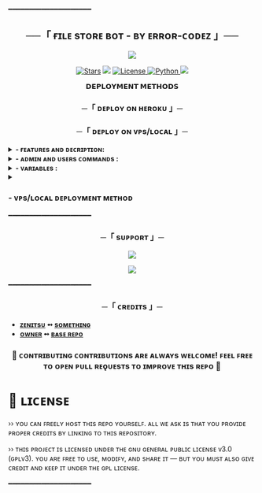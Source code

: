 ━━━━━━━━━━━━━━━━━━━━

<h2 align="center">
    ──「 ғɪʟᴇ sᴛᴏʀᴇ ʙᴏᴛ - ʙʏ ᴇʀʀᴏʀ-ᴄᴏᴅᴇᴢ 」──
</h2>

<p align="center">
  <img src="https://telegra.ph/file/ce46d87ac8bfb6e6e0738-75a69090c41a62487d.jpg">
</p>

<p align="center">
<a href="https://github.com/ErrorCodez-Bots/File-Store-Bot/stargazers"><img src="https://img.shields.io/github/stars/ErrorCodez-Bots/File-Store-Bot?color=black&logo=github&logoColor=black&style=for-the-badge" alt="Stars" /></a>
<a href="https://github.com/codeflix-bots/filestore/network/members"> <img src="https://img.shields.io/github/forks/ErrorCodez-Bots/File-Store-Bot?color=black&logo=github&logoColor=black&style=for-the-badge" /></a>
<a href="https://github.com/ErrorCodez-Bots/File-Store-Bot/blob/ErrorCodez-Bots/LICENSE"> <img src="https://img.shields.io/badge/License-MIT-blueviolet?style=for-the-badge" alt="License" /> </a>
<a href="https://www.python.org/"> <img src="https://img.shields.io/badge/Written%20in-Python-orange?style=for-the-badge&logo=python" alt="Python" /> </a>
<a href="https://github.com/ErrorCodez-Bots/File-Store-Bot/commits/Noob-Mukesh"> <img src="https://img.shields.io/github/last-commit/ErrorCodez-Bots/File-Store-Bot?color=blue&logo=github&logoColor=green&style=for-the-badge" /></a>
</p>

<p align="center">
<b>𝗗𝗘𝗣𝗟𝗢𝗬𝗠𝗘𝗡𝗧 𝗠𝗘𝗧𝗛𝗢𝗗𝗦</b>
</p>

<h3 align="center">
    ─「 ᴅᴇᴩʟᴏʏ ᴏɴ ʜᴇʀᴏᴋᴜ 」─
</h3>


<h3 align="center">
    ─「 ᴅᴇᴩʟᴏʏ ᴏɴ ᴠᴘs/ʟᴏᴄᴀʟ 」─
</h3>

<details><summary><b> - ғᴇᴀᴛᴜʀᴇs ᴀɴᴅ ᴅᴇᴄʀɪᴘᴛɪᴏɴ:</b></summary>
  
## ғᴇᴀᴛᴜʀᴇs
### ›› ʀᴇǫᴜᴇsᴛ ғᴏʀᴄᴇ sᴜʙ: 
<i>The most demanding aspect is the Request Force-Sub feature. By enabling Request Force-Sub mode, users are provided with a private channel link along with a join request. This feature adds versatility, allowing for greater flexibility in managing Force-Sub channels based on individual preferences. Additionally, the Request Force-Sub settings offer interactive features that enable more advanced and reliable operations.</i>

### ›› ᴄᴜsᴛᴏᴍ ғᴏʀᴄᴇ sᴜʙ: 
<i>You can add one or multiple force-sub channels—there's no limit to the number you can add. You can also empty the list by deleting all force-sub channels. This feature provides versatility, allowing you to create a custom number of force-sub channels according to your preference.</i>

### ›› ᴀᴅᴅ ᴍᴜʟᴛɪ ᴀᴅᴍɪɴs: 
<i>You can add one or multiple admins by providing their user IDs, and you can also remove all admins if needed. Admins have access to some useful bot commands but do not have access to all commands.</i>

### ›› ʙᴀɴ-ᴜɴʙᴀɴ: 
<i>You can add user IDs to a banned list, preventing those who annoy you or spam the bot from using it. They will be unable to access the bot until you remove them from the banned list.</i>

### ›› ᴀᴜᴛᴏ ᴅᴇʟᴇᴛᴇ: 
<i>This feature is crucial for protecting the bot from copyright strikes and reducing the risk of being banned from Telegram. It includes two options: first, you can enable or disable the auto-delete mode; second, you can set a timer, so files will be automatically deleted after a specified period. After that it also send a message that shows the "previous message was deleted" and provide the link to retrieve again the same files.</i>

### ›› ᴄᴏɴᴛᴇɴᴛ ʙᴜᴛᴛᴏɴ: 
<i>This feature allows you to add customizable buttons to files shared by the bot. Every file shared by the bot will have a button, which you can tailor to meet your specific needs.</i>

### ›› sᴇᴛ ʙᴜᴛᴛᴏɴ: 
<i>This feature allows you to customize the content buttons on files shared by the bot. For example, you can set the button name and link. You could create a button labeled "Join Channel," which will appear on the files and contain a specific link provided by you.</i>

### ›› ʜɪᴅᴇ ᴄᴀᴘᴛɪᴏɴ ᴀɴᴅ ᴘʀᴏᴛᴇᴄᴛ ᴄᴀᴘᴛɪᴏɴ:
<i>The "Hide Caption" feature allows you to remove the caption from shared files, while the "Protect Content" feature secures the files. If you enable "Protect Content," the files cannot be forwarded by users.</i>

### ›› sᴛᴀʀᴛ & ғsᴜʙ ᴍᴇᴅɪᴀ:
<i>ᴘʀᴏᴠɪᴅᴇ ɪᴍᴀɢᴇ ᴜʀʟs ᴏʀ ᴅɪʀᴇᴄᴛʟʏ sᴇɴᴅ ᴘʜᴏᴛᴏs ᴛᴏ ᴄᴜsᴛᴏᴍɪᴢᴇ ᴛʜᴇ sᴛᴀʀᴛ ᴀɴᴅ ꜰᴏʀᴄᴇ sᴜʙsᴄʀɪʙᴇ ᴍᴇssᴀɢᴇs.</i>

### ›› ꜰᴜʟʟʏ ᴇᴅɪᴛᴀʙʟᴇ ᴍᴇssᴀɢᴇs:
<i>ᴄᴜsᴛᴏᴍɪᴢᴇ sᴛᴀʀᴛ, ᴀʙᴏᴜᴛ, ʀᴇᴘʟʏ, ᴀɴᴅ ғsᴜʙ ᴍᴇssᴀɢᴇs ᴡɪᴛʜ ꜰᴏʀᴍᴀᴛᴛɪɴɢ ᴀɴᴅ ᴘʟᴀᴄᴇʜᴏʟᴅᴇʀs (sᴇᴇ ʙᴇʟᴏᴡ)..</i>

### ›› ᴄᴜsᴛᴏᴍ ᴜʀʟ sʜᴏʀᴛᴇɴᴇʀ:
<i>ᴀᴅᴅ ʏᴏᴜʀ ꜱʜᴏʀᴛᴇɴᴇʀ ᴜʀʟ, ᴀᴘɪ ᴋᴇʏꜱ, ᴀɴᴅ ᴅɪʀᴇᴄᴛ ᴛᴇʟᴇɢʀᴀᴍ ᴛᴜᴛᴏʀɪᴀʟ ʟɪɴᴋꜱ ꜰᴏʀ ᴇᴀꜱʏ ᴄᴏɴꜰɪɢᴜʀᴀᴛɪᴏɴ...</i>

### <i>›› In addition to the above, more user-friendly and advanced interaction features have been added.</i>
</details>

<details><summary><b> - ᴀᴅᴍɪɴ ᴀɴᴅ ᴜsᴇʀs ᴄᴏᴍᴍᴀɴᴅs :</b></summary>
  
## ᴀᴅᴍɪɴ ᴀɴᴅ ᴜsᴇʀs ᴄᴏᴍᴍᴀɴᴅs
- **start** - sᴛᴀʀᴛ ᴛʜᴇ ʙᴏᴛ
- **shortner** - sʜᴏʀᴛɴᴇʀ sᴇᴛᴛɪɴɢs
- **users** - ᴠɪᴇᴡ ᴛʜᴇ ᴜsᴇʀs ʟɪsᴛ
- **broadcast** - sᴇɴᴅ ᴀ ᴍᴇssᴀɢᴇ ᴛᴏ ᴀʟʟ ᴜsᴇʀs
- **batch** - sᴇɴᴅ ᴍᴇssᴀɢᴇs ɪɴ ʙᴀᴛᴄʜᴇs
- **genlink** - ɢᴇɴᴇʀᴀᴛᴇ ᴀ ʟɪɴᴋ
- **usage** - ᴄʜᴇᴄᴋ ʟɪɴᴋ ᴜsᴀɢᴇ
- **pbroadcast** - sᴇɴᴅ ᴘʀᴇᴍɪᴜᴍ ᴍᴇssᴀɢᴇ ᴛᴏ ᴜsᴇʀs
- **ban** - ʙᴀɴ ᴀ ᴜsᴇʀ
- **unban** - ᴜɴʙᴀɴ ᴀ ᴜsᴇʀ
- **addpremium** - ᴀᴅᴅ ᴘʀᴇᴍɪᴜᴍ ᴜsᴇʀ
- **delpremium** - ʀᴇᴍᴏᴠᴇ ᴘʀᴇᴍɪᴜᴍ ᴜsᴇʀ
- **premiumusers** - ᴠɪᴇᴡ ᴀʟʟ ᴘʀᴇᴍɪᴜᴍ ᴜsᴇʀs
- **request** - sᴇɴᴅ ᴀ ʀᴇǫᴜᴇsᴛ
- **profile** - ᴠɪᴇᴡ ᴜsᴇʀ ᴘʀᴏғɪʟᴇ

- **db** - db channel configs
- **adddb** - add primary & secondary db channel
- **removedb** - to remove db channel.
</details>

<details><summary><b> - ᴠᴀʀɪᴀʙʟᴇs :</b></summary>
  
## ᴠᴀʀɪᴀʙʟᴇs

```python
# Bot Instance Configuration
SESSION = "your_session_name"
TOKEN = "your_bot_token"
API_ID = your_api_id
API_HASH = "your_api_hash"
WORKERS = 5

# Database Configuration
DB_URI = "your_mongodb_uri"
DB_NAME = "your_database_name"

# Force Subscription Channels [channel_id, request_enabled, timer_in_minutes]
FSUBS = [[-1001234567890, True, 10]]

# Database Channel
DB_CHANNEL = -1001234567890

# Auto Delete Timer (seconds)
AUTO_DEL = 300

# Admin IDs
ADMINS = [123456789, 987654321]

# Bot Settings
DISABLE_BTN = True
PROTECT = True

# Messages Configuration
MESSAGES = {
    "START": "Your start message here with {first} placeholder",
    "FSUB": "Your force subscription message",
    "ABOUT": "About message",
    # ... other messages
}
```
</details>

<details>
<summary><h3>
- <b> ᴠᴘs/ʟᴏᴄᴀʟ ᴅᴇᴘʟᴏʏᴍᴇɴᴛ ᴍᴇᴛʜᴏᴅ </b>
</h3></summary>

- Get your [Necessary Variables](https://github.com/ErrorCodez-Bots/File-Store-Bot/blob/yato/config.py)
- git clone https://github.com/ErrorCodez-Bots/File-Store-Bot
- # Install Packages
- pip3 install -U -r requirements.txt
- Edit config.py with variables as given below then run bot
- python3 main.py

<p align="center">
  <img src="https://graph.org/file/c7727a6d27332ffcd8f03.jpg">
</p>


</details>
━━━━━━━━━━━━━━━━━━━━

<h3 align="center">
    ─「 sᴜᴩᴩᴏʀᴛ 」─
</h3>

<p align="center">
<a href="https://telegram.me/codeflixsupport"><img src="https://img.shields.io/badge/-Support%20Group-blue.svg?style=for-the-badge&logo=Telegram"></a>
</p>
<p align="center">
<a href="https://telegram.me/codeflix_bots"><img src="https://img.shields.io/badge/-Support%20Channel-blue.svg?style=for-the-badge&logo=Telegram"></a>
</p>

━━━━━━━━━━━━━━━━━━━━

<h3 align="center">
    ─「 ᴄʀᴇᴅɪᴛs 」─
</h3>

- <b>[ᴢᴇɴɪᴛsᴜ](https://github.com/ErrorCodez-Bots)  ➻  [sᴏᴍᴇᴛʜɪɴɢ](https://github.com/Zenitsu-x) </b>
- <b>[ᴏᴡɴᴇʀ](https://github.com/ErrorCodez-Bots)  ➻  [ʙᴀsᴇ ʀᴇᴘᴏ](https://github.com/ArihantSharma/FileStoreBot) </b>

<h3 align="center">
<b>🤝 ᴄᴏɴᴛʀɪʙᴜᴛɪɴɢ
ᴄᴏɴᴛʀɪʙᴜᴛɪᴏɴs ᴀʀᴇ ᴀʟᴡᴀʏs ᴡᴇʟᴄᴏᴍᴇ! ꜰᴇᴇʟ ꜰʀᴇᴇ ᴛᴏ ᴏᴘᴇɴ ᴘᴜʟʟ ʀᴇǫᴜᴇsᴛs ᴛᴏ ɪᴍᴘʀᴏᴠᴇ ᴛʜɪs ʀᴇᴘᴏ 🖤 </b>
</h3>

# 📝 ʟɪᴄᴇɴsᴇ
›› ʏᴏᴜ ᴄᴀɴ ꜰʀᴇᴇʟʏ ʜᴏsᴛ ᴛʜɪs ʀᴇᴘᴏ ʏᴏᴜʀsᴇʟꜰ. ᴀʟʟ ᴡᴇ ᴀsᴋ ɪs ᴛʜᴀᴛ ʏᴏᴜ ᴘʀᴏᴠɪᴅᴇ ᴘʀᴏᴘᴇʀ ᴄʀᴇᴅɪᴛs ʙʏ ʟɪɴᴋɪɴɢ ᴛᴏ ᴛʜɪs ʀᴇᴘᴏsɪᴛᴏʀʏ.

›› ᴛʜɪs ᴘʀᴏᴊᴇᴄᴛ ɪs ʟɪᴄᴇɴsᴇᴅ ᴜɴᴅᴇʀ ᴛʜᴇ ɢɴᴜ ɢᴇɴᴇʀᴀʟ ᴘᴜʙʟɪᴄ ʟɪᴄᴇɴsᴇ ᴠ3.0 (ɢᴘʟᴠ3).
ʏᴏᴜ ᴀʀᴇ ꜰʀᴇᴇ ᴛᴏ ᴜsᴇ, ᴍᴏᴅɪꜰʏ, ᴀɴᴅ sʜᴀʀᴇ ɪᴛ — ʙᴜᴛ ʏᴏᴜ ᴍᴜsᴛ ᴀʟsᴏ ɢɪᴠᴇ ᴄʀᴇᴅɪᴛ ᴀɴᴅ ᴋᴇᴇᴘ ɪᴛ ᴜɴᴅᴇʀ ᴛʜᴇ ɢᴘʟ ʟɪᴄᴇɴsᴇ.


━━━━━━━━━━━━━━━━━━━━











